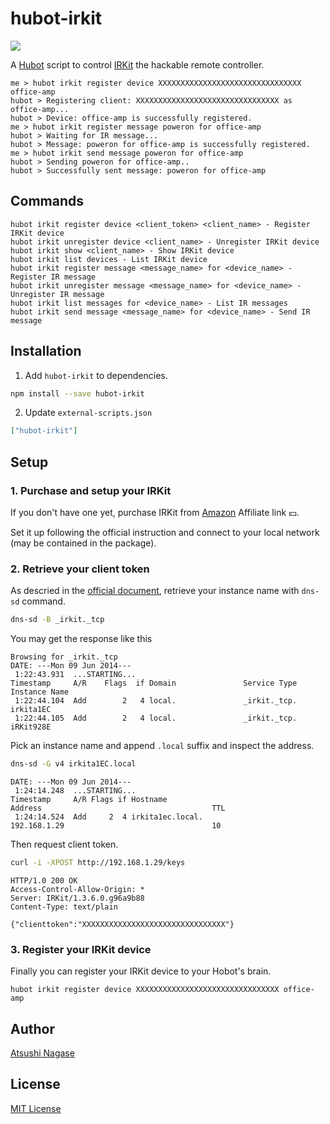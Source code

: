 hubot-irkit
===========

![](http://ja.ngs.io/images/2014-06-09-hubot-irkit/picture.jpg)

A [Hubot] script to control [IRKit] the hackable remote controller.

```
me > hubot irkit register device XXXXXXXXXXXXXXXXXXXXXXXXXXXXXXXX office-amp
hubot > Registering client: XXXXXXXXXXXXXXXXXXXXXXXXXXXXXXXX as office-amp...
hubot > Device: office-amp is successfully registered.
me > hubot irkit register message poweron for office-amp
hubot > Waiting for IR message...
hubot > Message: poweron for office-amp is successfully registered.
me > hubot irkit send message poweron for office-amp
hubot > Sending poweron for office-amp..
hubot > Successfully sent message: poweron for office-amp
```

Commands
--------

```
hubot irkit register device <client_token> <client_name> - Register IRKit device
hubot irkit unregister device <client_name> - Unregister IRKit device
hubot irkit show <client_name> - Show IRKit device
hubot irkit list devices - List IRKit device
hubot irkit register message <message_name> for <device_name> - Register IR message
hubot irkit unregister message <message_name> for <device_name> - Unregister IR message
hubot irkit list messages for <device_name> - List IR messages
hubot irkit send message <message_name> for <device_name> - Send IR message
```

Installation
------------

1. Add `hubot-irkit` to dependencies.

  ```bash
  npm install --save hubot-irkit
  ```

2. Update `external-scripts.json`

  ```json
  ["hubot-irkit"]
  ```

Setup
-----

### 1. Purchase and setup your IRKit

If you don't have one yet, purchase IRKit from [Amazon] Affiliate link :yen:.

Set it up following the official instruction and connect to your local network (may be contained in the package).

### 2. Retrieve your client token

As descried in the [official document], retrieve your instance name with `dns-sd` command.

```bash
dns-sd -B _irkit._tcp
```

You may get the response like this

```
Browsing for _irkit._tcp
DATE: ---Mon 09 Jun 2014---
 1:22:43.931  ...STARTING...
Timestamp     A/R    Flags  if Domain               Service Type         Instance Name
 1:22:44.104  Add        2   4 local.               _irkit._tcp.         irkita1EC
 1:22:44.105  Add        2   4 local.               _irkit._tcp.         iRKit928E
```

Pick an instance name and append `.local` suffix and inspect the address.

```bash
dns-sd -G v4 irkita1EC.local
```

```
DATE: ---Mon 09 Jun 2014---
 1:24:14.248  ...STARTING...
Timestamp     A/R Flags if Hostname                               Address                                      TTL
 1:24:14.524  Add     2  4 irkita1ec.local.                       192.168.1.29                                 10
```

Then request client token.

```bash
curl -i -XPOST http://192.168.1.29/keys
```

```
HTTP/1.0 200 OK
Access-Control-Allow-Origin: *
Server: IRKit/1.3.6.0.g96a9b88
Content-Type: text/plain

{"clienttoken":"XXXXXXXXXXXXXXXXXXXXXXXXXXXXXXXX"}
```

### 3. Register your IRKit device

Finally you can register your IRKit device to your Hobot's brain.

```
hubot irkit register device XXXXXXXXXXXXXXXXXXXXXXXXXXXXXXXX office-amp
```

Author
------

[Atsushi Nagase]

License
-------

[MIT License]


[Hubot]: http://hubot.github.com/
[IRKit]: http://getirkit.com/en/
[Amazon]: http://www.amazon.co.jp/gp/product/B00H91KK26/ref=as_li_ss_tl?ie=UTF8&camp=247&creative=7399&creativeASIN=B00H91KK26&linkCode=as2&tag=atsushnagased-22
[official document]: http://getirkit.com/en/#toc_5
[Hubot]: https://hubot.github.com/
[Atsushi Nagase]: http://ngs.io/
[MIT License]: LICENSE
